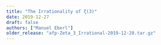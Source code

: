```yaml
---
title: "The Irrationality of ζ(3)"
date: 2019-12-27
draft: false
authors: ["Manuel Eberl"]
older_release: "afp-Zeta_3_Irrational-2019-12-28.tar.gz"
---
```


